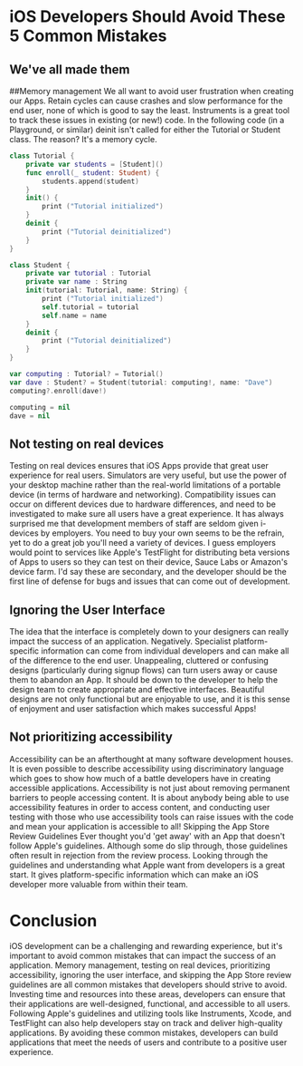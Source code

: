 # iOS Developers Should Avoid These 5 Common Mistakes
## We've all made them

##Memory management
We all want to avoid user frustration when creating our Apps. Retain cycles can cause crashes and slow performance for the end user, none of which is good to say the least. Instruments is a great tool to track these issues in existing (or new!) code.
In the following code (in a Playground, or similar) deinit isn't called for either the Tutorial or Student class. The reason? It's a memory cycle.

```swift
class Tutorial {
    private var students = [Student]()
    func enroll(_ student: Student) {
        students.append(student)
    }
    init() {
        print ("Tutorial initialized")
    }
    deinit {
        print ("Tutorial deinitialized")
    }
}

class Student {
    private var tutorial : Tutorial
    private var name : String
    init(tutorial: Tutorial, name: String) {
        print ("Tutorial initialized")
        self.tutorial = tutorial
        self.name = name
    }
    deinit {
        print ("Tutorial deinitialized")
    }
}

var computing : Tutorial? = Tutorial()
var dave : Student? = Student(tutorial: computing!, name: "Dave")
computing?.enroll(dave!)

computing = nil
dave = nil
```

## Not testing on real devices
Testing on real devices ensures that iOS Apps provide that great user experience for real users. Simulators are very useful, but use the power of your desktop machine rather than the real-world limitations of a portable device (in terms of hardware and networking).
Compatibility issues can occur on different devices due to hardware differences, and need to be investigated to make sure all users have a great experience.
It has always surprised me that development members of staff are seldom given i-devices by employers. You need to buy your own seems to be the refrain, yet to do a great job you'll need a variety of devices.
I guess employers would point to services like Apple's TestFlight for distributing beta versions of Apps to users so they can test on their device, Sauce Labs or Amazon's device farm. I'd say these are secondary, and the developer should be the first line of defense for bugs and issues that can come out of development.

## Ignoring the User Interface
The idea that the interface is completely down to your designers can really impact the success of an application. Negatively. Specialist platform-specific information can come from individual developers and can make all of the difference to the end user.
Unappealing, cluttered or confusing designs (particularly during signup flows) can turn users away or cause them to abandon an App. It should be down to the developer to help the design team to create appropriate and effective interfaces. Beautiful designs are not only functional but are enjoyable to use, and it is this sense of enjoyment and user satisfaction which makes successful Apps!
## Not prioritizing accessibility
Accessibility can be an afterthought at many software development houses. It is even possible to describe accessibility using discriminatory language which goes to show how much of a battle developers have in creating accessible applications.
Accessibility is not just about removing permanent barriers to people accessing content. It is about anybody being able to use accessibility features in order to access content, and conducting user testing with those who use accessibility tools can raise issues with the code and mean your application is accessible to all!
Skipping the App Store Review Guidelines
Ever thought you'd 'get away' with an App that doesn't follow Apple's guidelines. Although some do slip through, those guidelines often result in rejection from the review process.
Looking through the guidelines and understanding what Apple want from developers is a great start. It gives platform-specific information which can make an iOS developer more valuable from within their team.

# Conclusion
iOS development can be a challenging and rewarding experience, but it's important to avoid common mistakes that can impact the success of an application.
Memory management, testing on real devices, prioritizing accessibility, ignoring the user interface, and skipping the App Store review guidelines are all common mistakes that developers should strive to avoid.
Investing time and resources into these areas, developers can ensure that their applications are well-designed, functional, and accessible to all users. Following Apple's guidelines and utilizing tools like Instruments, Xcode, and TestFlight can also help developers stay on track and deliver high-quality applications.
By avoiding these common mistakes, developers can build applications that meet the needs of users and contribute to a positive user experience.

